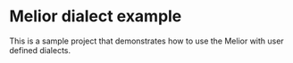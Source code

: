 # Melior dialect example

This is a sample project that demonstrates how to use the Melior with user defined dialects.